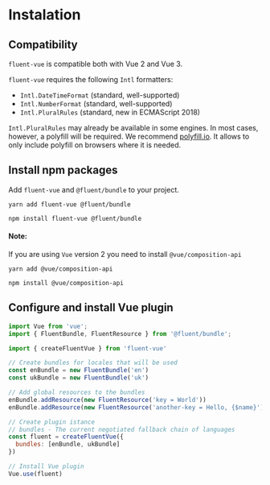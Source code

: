 # Instalation

## Compatibility

`fluent-vue` is compatible both with Vue 2 and Vue 3.

`fluent-vue` requires the following `Intl` formatters:

  - `Intl.DateTimeFormat` (standard, well-supported)
  - `Intl.NumberFormat` (standard, well-supported)
  - `Intl.PluralRules` (standard, new in ECMAScript 2018)

`Intl.PluralRules` may already be available in some engines. In most cases,
however, a polyfill will be required. We recommend [polyfill.io](https://polyfill.io).
It allows to only include polyfill on browsers where it is needed.

## Install npm packages

Add `fluent-vue` and `@fluent/bundle` to your project.

<code-group>

<code-group-item title="YARN" active>

```bash:no-line-numbers
yarn add fluent-vue @fluent/bundle
```

</code-group-item>

<code-group-item title="NPM">

```bash:no-line-numbers
npm install fluent-vue @fluent/bundle
```

</code-group-item>

</code-group>

#### Note:
If you are using `Vue` version 2 you need to install `@vue/composition-api`

<code-group>
<code-group-item title="YARN" active>

```bash:no-line-numbers
yarn add @vue/composition-api
```

</code-group-item>
<code-group-item title="NPM">

```bash:no-line-numbers
npm install @vue/composition-api
```

</code-group-item>
</code-group>

## Configure and install Vue plugin

```js
import Vue from 'vue';
import { FluentBundle, FluentResource } from '@fluent/bundle';

import { createFluentVue } from 'fluent-vue'

// Create bundles for locales that will be used
const enBundle = new FluentBundle('en')
const ukBundle = new FluentBundle('uk')

// Add global resources to the bundles
enBundle.addResource(new FluentResource('key = World'))
enBundle.addResource(new FluentResource('another-key = Hello, {$name}'))

// Create plugin istance
// bundles - The current negotiated fallback chain of languages
const fluent = createFluentVue({
  bundles: [enBundle, ukBundle]
})

// Install Vue plugin
Vue.use(fluent)
```
